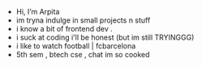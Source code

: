 -  Hi, I’m Arpita
-  im tryna indulge in small projects n stuff
-  i know a bit of frontend dev . 
-  i suck at coding i'll be honest (but im still TRYINGGG)
-  i like to watch football | fcbarcelona
-  5th sem , btech cse , chat im so cooked  

<!---
ArpitaNayak09/ArpitaNayak09 is a ✨ special ✨ repository because its `README.md` (this file) appears on your GitHub profile.
You can click the Preview link to take a look at your changes.
--->
